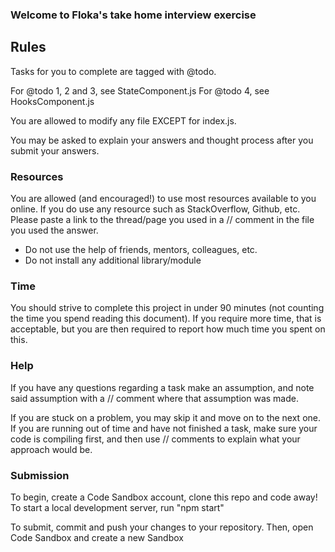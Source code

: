 ### Welcome to Floka's take home interview exercise

## Rules

Tasks for you to complete are tagged with @todo.

For @todo 1, 2 and 3, see StateComponent.js
For @todo 4, see HooksComponent.js

You are allowed to modify any file EXCEPT for index.js.

You may be asked to explain your answers and thought process after you submit your answers.

### Resources

You are allowed (and encouraged!) to use most resources available to you online. If you do use any resource such as StackOverflow, Github, etc. Please paste a link to the thread/page you used in a // comment in the file you used the answer.

- Do not use the help of friends, mentors, colleagues, etc.
- Do not install any additional library/module

### Time

You should strive to complete this project in under 90 minutes (not counting the time you spend reading this document).
If you require more time, that is acceptable, but you are then required to report how much time you spent on this.

### Help

If you have any questions regarding a task make an assumption, and note said assumption with a // comment where that assumption was made.

If you are stuck on a problem, you may skip it and move on to the next one.
If you are running out of time and have not finished a task, make sure your code is compiling first, and then use // comments to explain what your approach would be.

### Submission

To begin, create a Code Sandbox account, clone this repo and code away!
To start a local development server, run "npm start"

To submit, commit and push your changes to your repository. Then, open Code Sandbox and create a new Sandbox
